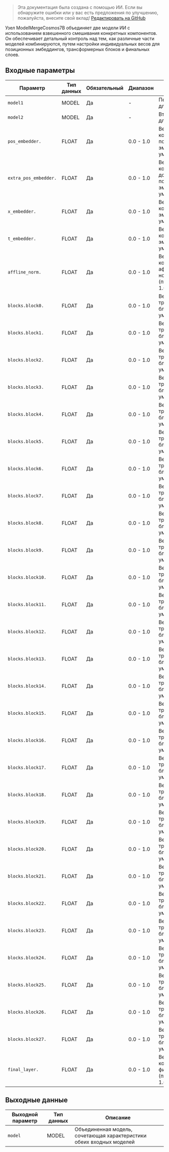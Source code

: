 > Эта документация была создана с помощью ИИ. Если вы обнаружите ошибки или у вас есть предложения по улучшению, пожалуйста, внесите свой вклад! [Редактировать на GitHub](https://github.com/Comfy-Org/embedded-docs/blob/main/comfyui_embedded_docs/docs/ModelMergeCosmos7B/ru.md)

Узел ModelMergeCosmos7B объединяет две модели ИИ с использованием взвешенного смешивания конкретных компонентов. Он обеспечивает детальный контроль над тем, как различные части моделей комбинируются, путем настройки индивидуальных весов для позиционных эмбеддингов, трансформерных блоков и финальных слоев.

## Входные параметры

| Параметр | Тип данных | Обязательный | Диапазон | Описание |
|-----------|-----------|----------|-------|-------------|
| `model1` | MODEL | Да | - | Первая модель для объединения |
| `model2` | MODEL | Да | - | Вторая модель для объединения |
| `pos_embedder.` | FLOAT | Да | 0.0 - 1.0 | Вес для компонента позиционного эмбеддинга (по умолчанию: 1.0) |
| `extra_pos_embedder.` | FLOAT | Да | 0.0 - 1.0 | Вес для компонента дополнительного позиционного эмбеддинга (по умолчанию: 1.0) |
| `x_embedder.` | FLOAT | Да | 0.0 - 1.0 | Вес для компонента x-эмбеддинга (по умолчанию: 1.0) |
| `t_embedder.` | FLOAT | Да | 0.0 - 1.0 | Вес для компонента t-эмбеддинга (по умолчанию: 1.0) |
| `affline_norm.` | FLOAT | Да | 0.0 - 1.0 | Вес для компонента аффинной нормализации (по умолчанию: 1.0) |
| `blocks.block0.` | FLOAT | Да | 0.0 - 1.0 | Вес для трансформерного блока 0 (по умолчанию: 1.0) |
| `blocks.block1.` | FLOAT | Да | 0.0 - 1.0 | Вес для трансформерного блока 1 (по умолчанию: 1.0) |
| `blocks.block2.` | FLOAT | Да | 0.0 - 1.0 | Вес для трансформерного блока 2 (по умолчанию: 1.0) |
| `blocks.block3.` | FLOAT | Да | 0.0 - 1.0 | Вес для трансформерного блока 3 (по умолчанию: 1.0) |
| `blocks.block4.` | FLOAT | Да | 0.0 - 1.0 | Вес для трансформерного блока 4 (по умолчанию: 1.0) |
| `blocks.block5.` | FLOAT | Да | 0.0 - 1.0 | Вес для трансформерного блока 5 (по умолчанию: 1.0) |
| `blocks.block6.` | FLOAT | Да | 0.0 - 1.0 | Вес для трансформерного блока 6 (по умолчанию: 1.0) |
| `blocks.block7.` | FLOAT | Да | 0.0 - 1.0 | Вес для трансформерного блока 7 (по умолчанию: 1.0) |
| `blocks.block8.` | FLOAT | Да | 0.0 - 1.0 | Вес для трансформерного блока 8 (по умолчанию: 1.0) |
| `blocks.block9.` | FLOAT | Да | 0.0 - 1.0 | Вес для трансформерного блока 9 (по умолчанию: 1.0) |
| `blocks.block10.` | FLOAT | Да | 0.0 - 1.0 | Вес для трансформерного блока 10 (по умолчанию: 1.0) |
| `blocks.block11.` | FLOAT | Да | 0.0 - 1.0 | Вес для трансформерного блока 11 (по умолчанию: 1.0) |
| `blocks.block12.` | FLOAT | Да | 0.0 - 1.0 | Вес для трансформерного блока 12 (по умолчанию: 1.0) |
| `blocks.block13.` | FLOAT | Да | 0.0 - 1.0 | Вес для трансформерного блока 13 (по умолчанию: 1.0) |
| `blocks.block14.` | FLOAT | Да | 0.0 - 1.0 | Вес для трансформерного блока 14 (по умолчанию: 1.0) |
| `blocks.block15.` | FLOAT | Да | 0.0 - 1.0 | Вес для трансформерного блока 15 (по умолчанию: 1.0) |
| `blocks.block16.` | FLOAT | Да | 0.0 - 1.0 | Вес для трансформерного блока 16 (по умолчанию: 1.0) |
| `blocks.block17.` | FLOAT | Да | 0.0 - 1.0 | Вес для трансформерного блока 17 (по умолчанию: 1.0) |
| `blocks.block18.` | FLOAT | Да | 0.0 - 1.0 | Вес для трансформерного блока 18 (по умолчанию: 1.0) |
| `blocks.block19.` | FLOAT | Да | 0.0 - 1.0 | Вес для трансформерного блока 19 (по умолчанию: 1.0) |
| `blocks.block20.` | FLOAT | Да | 0.0 - 1.0 | Вес для трансформерного блока 20 (по умолчанию: 1.0) |
| `blocks.block21.` | FLOAT | Да | 0.0 - 1.0 | Вес для трансформерного блока 21 (по умолчанию: 1.0) |
| `blocks.block22.` | FLOAT | Да | 0.0 - 1.0 | Вес для трансформерного блока 22 (по умолчанию: 1.0) |
| `blocks.block23.` | FLOAT | Да | 0.0 - 1.0 | Вес для трансформерного блока 23 (по умолчанию: 1.0) |
| `blocks.block24.` | FLOAT | Да | 0.0 - 1.0 | Вес для трансформерного блока 24 (по умолчанию: 1.0) |
| `blocks.block25.` | FLOAT | Да | 0.0 - 1.0 | Вес для трансформерного блока 25 (по умолчанию: 1.0) |
| `blocks.block26.` | FLOAT | Да | 0.0 - 1.0 | Вес для трансформерного блока 26 (по умолчанию: 1.0) |
| `blocks.block27.` | FLOAT | Да | 0.0 - 1.0 | Вес для трансформерного блока 27 (по умолчанию: 1.0) |
| `final_layer.` | FLOAT | Да | 0.0 - 1.0 | Вес для компонента финального слоя (по умолчанию: 1.0) |

## Выходные данные

| Выходной параметр | Тип данных | Описание |
|-------------|-----------|-------------|
| `model` | MODEL | Объединенная модель, сочетающая характеристики обеих входных моделей |
